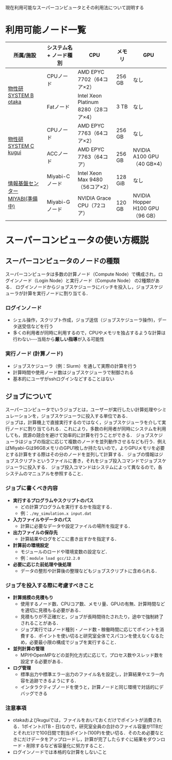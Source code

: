 現在利用可能なスーパーコンピュータとその利用法について説明する

# 利用可能ノード一覧

<table>
  <thead>
    <tr>
      <th>所属/施設</th>
      <th>システム名 + ノード種別</th>
      <th>CPU</th>
      <th>メモリ</th>
      <th>GPU</th>
    </tr>
  </thead>
  <tbody>
    <tr>
      <td rowspan="2"><a href="https://mdcl.issp.u-tokyo.ac.jp/scc/system/systembinfo">物性研 SYSTEM B otaka</a></td>
      <td>CPUノード</td>
      <td>AMD EPYC 7702（64コア×2）</td>
      <td>256 GB</td>
      <td>なし</td>
    </tr>
    <tr>
      <td>Fatノード</td>
      <td>Intel Xeon Platinum 8280（28コア×4）</td>
      <td>3 TB</td>
      <td>なし</td>
    </tr>
    <tr>
      <td rowspan="2"><a href="https://mdcl.issp.u-tokyo.ac.jp/scc/system/newsystemc">物性研 SYSTEM C kugui</a></td>
      <td>CPUノード</td>
      <td>AMD EPYC 7763（64コア×2）</td>
      <td>256 GB</td>
      <td>なし</td>
    </tr>
    <tr>
      <td>ACCノード</td>
      <td>AMD EPYC 7763（64コア）</td>
      <td>256 GB</td>
      <td>NVIDIA A100 GPU（40 GB×4）</td>
    </tr>
    <tr>
      <td rowspan="2"><a href="https://www.cc.u-tokyo.ac.jp/supercomputer/miyabi/service/">情報基盤センター MIYABI(準備中)</a></td>
      <td>Miyabi-C ノード</td>
      <td>Intel Xeon Max 9480（56コア×2）</td>
      <td>128 GiB</td>
      <td>なし</td>
    </tr>
    <tr>
      <td>Miyabi-G ノード</td>
      <td>NVIDIA Grace CPU（72コア）</td>
      <td>120 GB</td>
      <td>NVIDIA Hopper H100 GPU（96 GB）</td>
    </tr>
  </tbody>
</table>

# スーパーコンピュータの使い方概説
## スーパーコンピュータのノードの種類

スーパーコンピュータは多数の計算ノード（Compute Node）で構成され，ログインノード（Login Node）と実行ノード（Compute Node） の2種類がある．
ログインノードからジョブスケジューラにバッチを投入し，ジョブスケジューラが計算を実行ノードに割り当てる．

### ログインノード
- シェル操作，スクリプト作成，ジョブ送信（ジョブスケジューラ操作)，データ送受信などを行う
- 多くの利用者が同時に利用するので，CPUやメモリを独占するような計算は行わない---当局から**厳しい指導**が入る可能性

### 実行ノード (計算ノード)
- ジョブスケジューラ（例：Slurm）を通して実際の計算を行う
- 計算時間や使用ノード数はジョブスケジューラで制御される
- 基本的にユーザがsshログインなどすることはない

## ジョブについて
スーパーコンピュータでいうジョブとは，ユーザーが実行したい計算処理やシミュレーションを，ジョブスケジューラに投入する単位である．  
ジョブは，計算機上で直接実行するのではなく，ジョブスケジューラを介して実行ノードに割り当てられる．これにより，多数の利用者が同時にシステムを利用しても，資源の競合を避けて効率的に計算を行うことができる．
ジョブスケジューラはジョブの指定に応じて複数のノードを並列動作させるなども行う．例えばMiyabi-Gは96GBメモリのGPU1枚しか持たないので，よりGPUメモリを必要とする計算をする際はその分のノードを並列して計算する．
ジョブの情報はジョブスクリプトというファイルに書き，それをジョブ投入コマンドでジョブスケジューラに投入する．
ジョブ投入コマンドはシステムによって異なるので，各システムのマニュアルを参照すること．


### ジョブに書くべき内容
- **実行するプログラムやスクリプトのパス**  
  - どの計算プログラムを実行するかを指定する．  
  - 例：`./my_simulation.x input.dat`  
- **入力ファイルやデータのパス**  
  - 計算に必要なデータや設定ファイルの場所を指定する．  
- **出力ファイルの保存先**  
  - 計算結果やログをどこに書き出すかを指定する．  
- **計算前の環境設定**  
  - モジュールのロードや環境変数の設定など．  
  - 例：`module load gcc/12.2.0`  
- **必要に応じた前処理や後処理**  
  - データの整形や計算後の整理などもジョブスクリプトに含められる．

### ジョブを投入する際に考慮すべきこと
- **計算規模の見積もり**  
  - 使用するノード数、CPUコア数、メモリ量、GPUの有無、計算時間などを適切に見積もる必要がある．  
  - 見積もりが不正確だと，ジョブが長時間待たされたり，途中で強制終了されることがある．
  - ジョブ実行ではノード種別・ノード数・稼働時間に応じてポイントを消費する．ポイントを使い切ると研究室全体でスパコンを使えなくなるため，必要最小限の構成でジョブを実行すること．
- **並列計算の管理**  
  - MPIやOpenMPなどの並列化方式に応じて，プロセス数やスレッド数を設定する必要がある．
- **ログ管理**  
  - 標準出力や標準エラー出力のファイル名を設定し，計算結果やエラー内容を追跡できるようにする．
  - インタラクティブノードを使うと，計算ノードと同じ環境で対話的にデバッグできる

### 注意事項
- otakaおよびkuguiでは，ファイルをおいておくだけでポイントが消費される．1ポイント/(TB・日)なので，研究室全員の合計のファイル容量が1TBだとそれだけで100日間で割当ポイント(100P)を使い切る．そのため必要なときにだけデータをアップロードし，計算が完了したらすぐに結果をダウンロード・削除するなど省容量化に努力すること．
- ログインノードでは本格的な計算をしないこと
